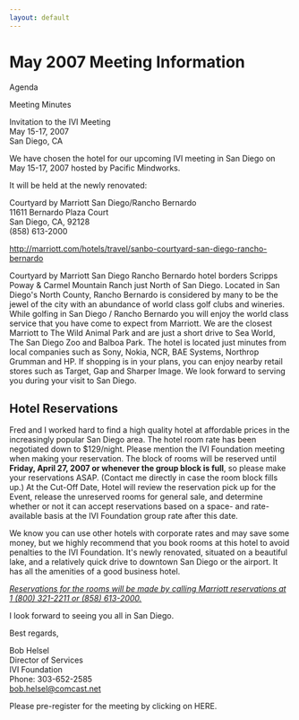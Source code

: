 ```yaml
---
layout: default
---
```

# May 2007 Meeting Information

  
  
Agenda  
  
Meeting Minutes  
  
Invitation to the IVI Meeting  
May 15-17, 2007  
San Diego, CA  
  
We have chosen the hotel for our upcoming IVI meeting in San Diego on
May 15-17, 2007 hosted by Pacific Mindworks.  
  
It will be held at the newly renovated:  
  
Courtyard by Marriott San Diego/Rancho Bernardo  
11611 Bernardo Plaza Court  
San Diego, CA, 92128  
(858) 613-2000  
  
<http://marriott.com/hotels/travel/sanbo-courtyard-san-diego-rancho-bernardo>  
  
Courtyard by Marriott San Diego Rancho Bernardo hotel borders Scripps
Poway & Carmel Mountain Ranch just North of San Diego. Located in San
Diego's North County, Rancho Bernardo is considered by many to be the
jewel of the city with an abundance of world class golf clubs and
wineries. While golfing in San Diego / Rancho Bernardo you will enjoy
the world class service that you have come to expect from Marriott. We
are the closest Marriott to The Wild Animal Park and are just a short
drive to Sea World, The San Diego Zoo and Balboa Park. The hotel is
located just minutes from local companies such as Sony, Nokia, NCR, BAE
Systems, Northrop Grumman and HP. If shopping is in your plans, you can
enjoy nearby retail stores such as Target, Gap and Sharper Image. We
look forward to serving you during your visit to San Diego.  
  

## Hotel Reservations

Fred and I worked hard to find a high quality hotel at affordable prices
in the increasingly popular San Diego area. The hotel room rate has been
negotiated down to $129/night. Please mention the IVI Foundation meeting
when making your reservation. The block of rooms will be reserved until
**Friday, April 27, 2007 or whenever the group block is full**, so
please make your reservations ASAP. (Contact me directly in case the
room block fills up.) At the Cut-Off Date, Hotel will review the
reservation pick up for the Event, release the unreserved rooms for
general sale, and determine whether or not it can accept reservations
based on a space- and rate-available basis at the IVI Foundation group
rate after this date.  
  
We know you can use other hotels with corporate rates and may save some
money, but we highly recommend that you book rooms at this hotel to
avoid penalties to the IVI Foundation. It's newly renovated, situated on
a beautiful lake, and a relatively quick drive to downtown San Diego or
the airport. It has all the amenities of a good business hotel.  
  
*<span style="text-decoration: underline"> Reservations for the rooms
will be made by calling Marriott reservations at 1 (800) 321-2211 or
(858) 613-2000.  
</span>*  
  
  
I look forward to seeing you all in San Diego.  
  
Best regards,  
  
Bob Helsel  
Director of Services  
IVI Foundation  
Phone: 303-652-2585  
<bob.helsel@comcast.net>  
  
Please pre-register for the meeting by clicking on HERE.
